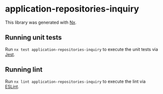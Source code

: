 # application-repositories-inquiry

This library was generated with [Nx](https://nx.dev).

## Running unit tests

Run `nx test application-repositories-inquiry` to execute the unit tests via [Jest](https://jestjs.io).

## Running lint

Run `nx lint application-repositories-inquiry` to execute the lint via [ESLint](https://eslint.org/).
